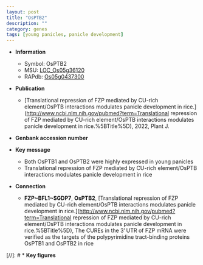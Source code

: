 ```yaml
---
layout: post
title: "OsPTB2"
description: ""
category: genes
tags: [young panicles, panicle development]
---
```


* **Information**  
    + Symbol: OsPTB2  
    + MSU: [LOC_Os05g36120](http://rice.uga.edu/cgi-bin/ORF_infopage.cgi?orf=LOC_Os05g36120)  
    + RAPdb: [Os05g0437300](http://rapdb.dna.affrc.go.jp/viewer/gbrowse_details/irgsp1?name=Os05g0437300)  

* **Publication**  
    + [Translational repression of FZP mediated by CU-rich element/OsPTB interactions modulates panicle development in rice.](http://www.ncbi.nlm.nih.gov/pubmed?term=Translational repression of FZP mediated by CU-rich element/OsPTB interactions modulates panicle development in rice.%5BTitle%5D), 2022, Plant J.

* **Genbank accession number**  

* **Key message**  
    + Both OsPTB1 and OsPTB2 were highly expressed in young panicles
    + Translational repression of FZP mediated by CU-rich element/OsPTB interactions modulates panicle development in rice

* **Connection**  
    + __FZP~BFL1~SGDP7__, __OsPTB2__, [Translational repression of FZP mediated by CU-rich element/OsPTB interactions modulates panicle development in rice.](http://www.ncbi.nlm.nih.gov/pubmed?term=Translational repression of FZP mediated by CU-rich element/OsPTB interactions modulates panicle development in rice.%5BTitle%5D),  The CUREs in the 3&#x27; UTR of FZP mRNA were verified as the targets of the polypyrimidine tract-binding proteins OsPTB1 and OsPTB2 in rice

[//]: # * **Key figures**  


